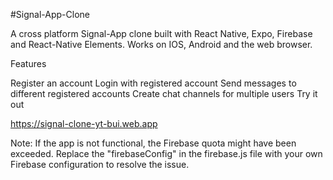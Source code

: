 #Signal-App-Clone

A cross platform Signal-App clone built with React Native, Expo, Firebase and React-Native Elements. Works on IOS, Android and the web browser.

Features

Register an account
Login with registered account
Send messages to different registered accounts
Create chat channels for multiple users
Try it out

https://signal-clone-yt-bui.web.app

Note: If the app is not functional, the Firebase quota might have been exceeded. Replace the "firebaseConfig" in the firebase.js file with your own Firebase configuration to resolve the issue.